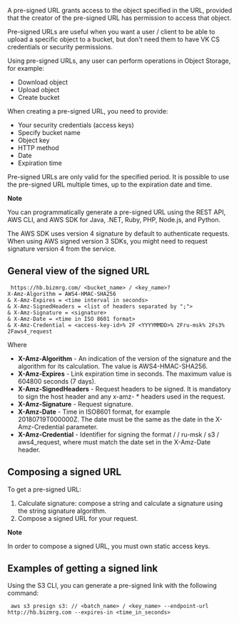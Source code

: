 A pre-signed URL grants access to the object specified in the URL, provided that the creator of the pre-signed URL has permission to access that object.

Pre-signed URLs are useful when you want a user / client to be able to upload a specific object to a bucket, but don't need them to have VK CS credentials or security permissions.

Using pre-signed URLs, any user can perform operations in Object Storage, for example:

*   Download object
*   Upload object
*   Create bucket

When creating a pre-signed URL, you need to provide:

*   Your security credentials (access keys)
*   Specify bucket name
*   Object key
*   HTTP method
*   Date
*   Expiration time

Pre-signed URLs are only valid for the specified period. It is possible to use the pre-signed URL multiple times, up to the expiration date and time.

**Note**

You can programmatically generate a pre-signed URL using the REST API, AWS CLI, and AWS SDK for Java, .NET, Ruby, PHP, Node.js, and Python.

The AWS SDK uses version 4 signature by default to authenticate requests. When using AWS signed version 3 SDKs, you might need to request signature version 4 from the service.

General view of the signed URL
------------------------------

```
 https://hb.bizmrg.com/ <bucket_name> / <key_name>?
X-Amz-Algorithm = AWS4-HMAC-SHA256
& X-Amz-Expires = <time interval in seconds>
& X-Amz-SignedHeaders = <list of headers separated by ";">
& X-Amz-Signature = <signature>
& X-Amz-Date = <time in ISO 8601 format>
& X-Amz-Credential = <access-key-id>% 2F <YYYYMMDD>% 2Fru-msk% 2Fs3% 2Faws4_request
```

Where

*   **X-Amz-Algorithm** - An indication of the version of the signature and the algorithm for its calculation. The value is AWS4-HMAC-SHA256.
*   **X-Amz-Expires** - Link expiration time in seconds. The maximum value is 604800 seconds (7 days).
*   **X-Amz-SignedHeaders** - Request headers to be signed. It is mandatory to sign the host header and any x-amz- \* headers used in the request.
*   **X-Amz-Signature** - Request signature.
*   **X-Amz-Date** - Time in ISO8601 format, for example 20180719T000000Z. The date must be the same as the date in the X-Amz-Credential parameter.
*   **X-Amz-Credential** - Identifier for signing the format <access-key-id> / <YYYYMMDD> / ru-msk / s3 / aws4_request, where <YYYYMMDD> must match the date set in the X-Amz-Date header.

Composing a signed URL
----------------------

To get a pre-signed URL:

1.  Calculate signature: compose a string and calculate a signature using the string signature algorithm.
2.  Compose a signed URL for your request.

**Note**

In order to compose a signed URL, you must own static access keys.

Examples of getting a signed link
---------------------------------

Using the S3 CLI, you can generate a pre-signed link with the following command:

```
 aws s3 presign s3: // <batch_name> / <key_name> --endpoint-url http://hb.bizmrg.com --expires-in <time_in_seconds>
```